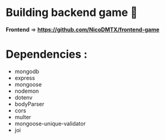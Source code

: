 # Building backend game 🎨

**Frontend** => **https://github.com/NicoDMTX/frontend-game**

# Dependencies :

- mongodb
- express
- mongoose
- nodemon
- dotenv
- bodyParser
- cors
- multer
- mongoose-unique-validator
- joi